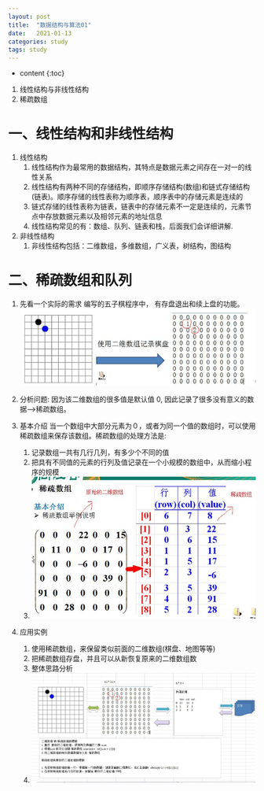 ```yaml
---
layout: post
title:  "数据结构与算法01"
date:   2021-01-13
categories: study
tags: study
---
```


* content
{:toc}

1. 线性结构与非线性结构
2. 稀疏数组




# 一、线性结构和非线性结构

1. 线性结构
    1. 线性结构作为最常用的数据结构，其特点是数据元素之间存在一对一的线性关系
    2. 线性结构有两种不同的存储结构，即顺序存储结构(数组)和链式存储结构(链表)。顺序存储的线性表称为顺序表，顺序表中的存储元素是连续的
    3. 链式存储的线性表称为链表，链表中的存储元素不一定是连续的，元素节点中存放数据元素以及相邻元素的地址信息
    4. 线性结构常见的有：数组、队列、链表和栈，后面我们会详细讲解.
2. 非线性结构
    1. 非线性结构包括：二维数组，多维数组，广义表，树结构，图结构

# 二、稀疏数组和队列

1. 先看一个实际的需求
编写的五子棋程序中， 有存盘退出和续上盘的功能。
![五子棋图片](/assets/01.java提升计划/01.数据结构与算法/01/五子棋.jpg)

2. 分析问题:
因为该二维数组的很多值是默认值 0, 因此记录了很多没有意义的数据-->稀疏数组。

3. 基本介绍
当一个数组中大部分元素为０，或者为同一个值的数组时，可以使用稀疏数组来保存该数组。稀疏数组的处理方法是:
    1. 记录数组一共有几行几列，有多少个不同的值
    2. 把具有不同值的元素的行列及值记录在一个小规模的数组中，从而缩小程序的规模
    3. ![稀疏数组](/assets/01.java提升计划/01.数据结构与算法/01/稀疏数组.jpg)

4. 应用实例
    1. 使用稀疏数组，来保留类似前面的二维数组(棋盘、地图等等)
    2. 把稀疏数组存盘，并且可以从新恢复原来的二维数组数
    3. 整体思路分析
    4. ![稀疏数组思路](/assets/01.java提升计划/01.数据结构与算法/01/稀疏数组思路.jpg)
